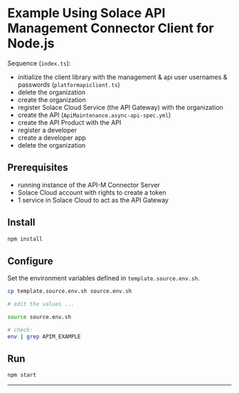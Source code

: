 # Example Using Solace API Management Connector Client for Node.js

Sequence (`index.ts`):

- initialize the client library with the management & api user usernames & passwords (`platformapiclient.ts`)
- delete the organization
- create the organization
- register Solace Cloud Service (the API Gateway) with the organization
- create the API (`ApiMaintenance.async-api-spec.yml`)
- create the API Product with the API
- register a developer
- create a developer app
- delete the organization

## Prerequisites

- running instance of the API-M Connector Server
- Solace Cloud account with rights to create a token
- 1 service in Solace Cloud to act as the API Gateway

## Install

```bash
npm install
```

## Configure

Set the environment variables defined in `template.source.env.sh`.

```bash
cp template.source.env.sh source.env.sh

# edit the values ...

source source.env.sh

# check:
env | grep APIM_EXAMPLE
```

## Run

```bash
npm start
```

---
